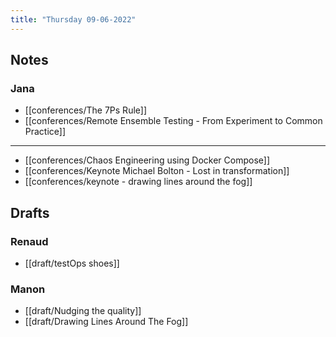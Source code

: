```yaml
---
title: "Thursday 09-06-2022"
---
```

## Notes
### Jana
- [[conferences/The 7Ps Rule]]
- [[conferences/Remote Ensemble Testing - From Experiment  to Common Practice]]

---

- [[conferences/Chaos Engineering using Docker Compose]]
- [[conferences/Keynote Michael Bolton - Lost in transformation]]
- [[conferences/keynote - drawing lines around the fog]]

## Drafts
### Renaud
- [[draft/testOps shoes]]

### Manon
- [[draft/Nudging the quality]]
- [[draft/Drawing Lines Around The Fog]]

